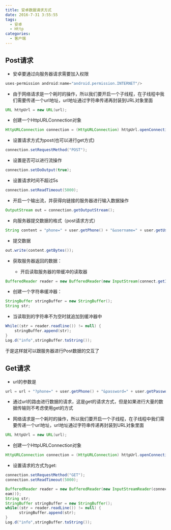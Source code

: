 ```yaml
---
title: 安卓数据请求方式
date: 2016-7-31 3:55:55
tags:
  - 安卓
  - Http
categories:
  - 客户端
---
```


## Post请求

- 安卓要通过向服务器请求需要加入权限

```java
uses-permission android:name="android.permission.INTERNET"/>
```

- 由于网络请求是一个耗时的操作，所以我们要开启一个子线程，在子线程中我们需要传递一个url地址，url地址通过字符串传递再封装到URL对象里面

```java
URL httpUrl = new URL(url);
```

- 创建一个HttpURLConnection对象

```java
HttpURLConnection connection = (HttpURLConnection) httpUrl.openConnection();
```

- 设置请求方式为post(也可以进行get方式)

```java
connection.setRequestMethod("POST");
```

- 设置是否可以进行流操作

```java
connection.setDoOutput(true);
```

- 设置请求时间不超过5s

```java
connection.setReadTimeout(5000);
```

- 开启一个输出流，并获得向链接的服务器进行输入数据操作

```java
OutputStream out = connection.getOutputStream();
```

- 向服务器提交数据的格式（post请求方式）

```java
String content = "phone=" + user.getPhone() + "&username=" + user.getUsernanme() + "&password=" + user.getPassword();
```

- 提交数据

```java
out.write(content.getBytes());
```

- 获取服务器返回的数据：

  - 开启读取服务器的带缓冲的读取器

```java
BufferedReader reader = new BufferedReader(new InputStream(connect.getInputStream()));
```

  - 创建一个字符串缓冲器：

```java
StringBuffer stringBuffer = new StringBuffer();
String str;
```

  - 当读取到的字符串不为空时就追加到缓冲器中

```java
While((str = reader.readline()) != null) {
    stringBuffer.append(str);
}
Log.d("info",stringBuffer.toString());
```

于是这样就可以跟服务器进行Post数据的交互了

## Get请求

- url的参数是

```java
url = url + "?phone=" + user.getPhone() + "&password=" + user.getPassword();
```

- 通过url的路由进行数据的请求，这是get的请求方式，但是如果进行大量的数据传输则不考虑使用get的方式

- 网络请求是一个耗时的操作，所以我们要开启一个子线程，在子线程中我们需要传递一个url地址，url地址通过字符串传递再封装到URL对象里面

```java
URL httpUrl = new URL(url);
```

- 创建一个HttpURLConnection对象

```java
HttpURLConnection connection = (HttpURLConnection) httpUrl.openConnection();
```

- 设置请求的方式为get:

```java
connection.setRequestMethod("GET");
connection.setReadTimeout(5000);

BufferedReader reader = new BufferedReader(new InputStreamReader(connection.getInputStr
eam))); 
String str;
StringBuffer stringBuffer = new StringBuffer();
while((str = reader.readLine()) != null) {
      stringBuffer.append(str);
}
Log.d("info",stringBuffer.toString());
```

